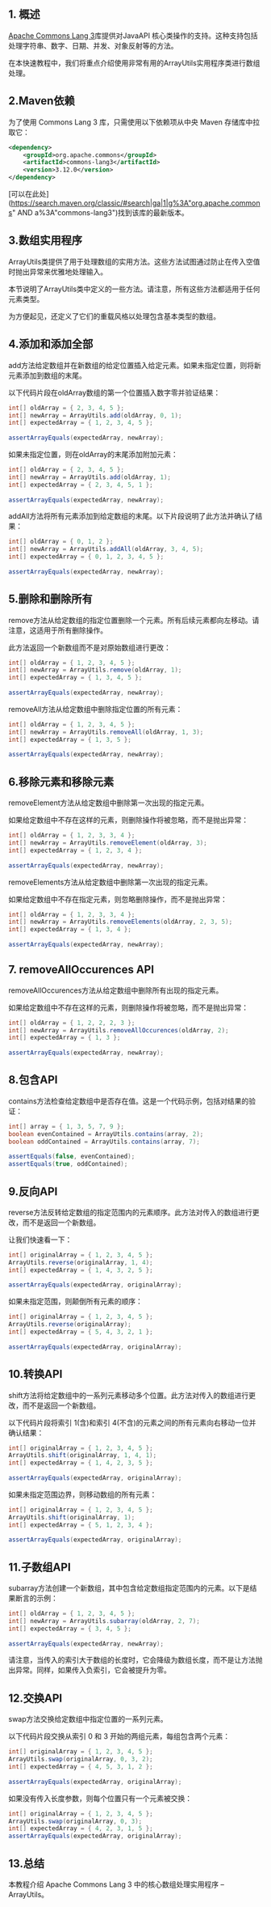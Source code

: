 ## 1. 概述

[Apache Commons Lang 3](https://commons.apache.org/proper/commons-lang/)库提供对JavaAPI 核心类操作的支持。这种支持包括处理字符串、数字、日期、并发、对象反射等的方法。

在本快速教程中，我们将重点介绍使用非常有用的ArrayUtils实用程序类进行数组处理。

## 2.Maven依赖

为了使用 Commons Lang 3 库，只需使用以下依赖项从中央 Maven 存储库中拉取它：

```xml
<dependency>
    <groupId>org.apache.commons</groupId>
    <artifactId>commons-lang3</artifactId>
    <version>3.12.0</version>
</dependency>
```

[可以在此处](https://search.maven.org/classic/#search|ga|1|g%3A"org.apache.commons" AND a%3A"commons-lang3")找到该库的最新版本。

## 3.数组实用程序

ArrayUtils类提供了用于处理数组的实用方法。这些方法试图通过防止在传入空值时抛出异常来优雅地处理输入。

本节说明了ArrayUtils类中定义的一些方法。请注意，所有这些方法都适用于任何元素类型。

为方便起见，还定义了它们的重载风格以处理包含基本类型的数组。

## 4.添加和添加全部

add方法给定数组并在新数组的给定位置插入给定元素。如果未指定位置，则将新元素添加到数组的末尾。

以下代码片段在oldArray数组的第一个位置插入数字零并验证结果：

```java
int[] oldArray = { 2, 3, 4, 5 };
int[] newArray = ArrayUtils.add(oldArray, 0, 1);
int[] expectedArray = { 1, 2, 3, 4, 5 };
 
assertArrayEquals(expectedArray, newArray);
```

如果未指定位置，则在oldArray的末尾添加附加元素：

```java
int[] oldArray = { 2, 3, 4, 5 };
int[] newArray = ArrayUtils.add(oldArray, 1);
int[] expectedArray = { 2, 3, 4, 5, 1 };
 
assertArrayEquals(expectedArray, newArray);
```

addAll方法将所有元素添加到给定数组的末尾。以下片段说明了此方法并确认了结果：

```java
int[] oldArray = { 0, 1, 2 };
int[] newArray = ArrayUtils.addAll(oldArray, 3, 4, 5);
int[] expectedArray = { 0, 1, 2, 3, 4, 5 };
 
assertArrayEquals(expectedArray, newArray);
```

## 5.删除和删除所有 

remove方法从给定数组的指定位置删除一个元素。所有后续元素都向左移动。请注意，这适用于所有删除操作。

此方法返回一个新数组而不是对原始数组进行更改：

```java
int[] oldArray = { 1, 2, 3, 4, 5 };
int[] newArray = ArrayUtils.remove(oldArray, 1);
int[] expectedArray = { 1, 3, 4, 5 };
 
assertArrayEquals(expectedArray, newArray);
```

removeAll方法从给定数组中删除指定位置的所有元素：

```java
int[] oldArray = { 1, 2, 3, 4, 5 };
int[] newArray = ArrayUtils.removeAll(oldArray, 1, 3);
int[] expectedArray = { 1, 3, 5 };
 
assertArrayEquals(expectedArray, newArray);
```

## 6.移除元素和移除元素

removeElement方法从给定数组中删除第一次出现的指定元素。

如果给定数组中不存在这样的元素，则删除操作将被忽略，而不是抛出异常：

```java
int[] oldArray = { 1, 2, 3, 3, 4 };
int[] newArray = ArrayUtils.removeElement(oldArray, 3);
int[] expectedArray = { 1, 2, 3, 4 };
 
assertArrayEquals(expectedArray, newArray);
```

removeElements方法从给定数组中删除第一次出现的指定元素。

如果给定数组中不存在指定元素，则忽略删除操作，而不是抛出异常：

```java
int[] oldArray = { 1, 2, 3, 3, 4 };
int[] newArray = ArrayUtils.removeElements(oldArray, 2, 3, 5);
int[] expectedArray = { 1, 3, 4 };
 
assertArrayEquals(expectedArray, newArray);
```

## 7. removeAllOccurences API

removeAllOccurences方法从给定数组中删除所有出现的指定元素。

如果给定数组中不存在这样的元素，则删除操作将被忽略，而不是抛出异常：

```java
int[] oldArray = { 1, 2, 2, 2, 3 };
int[] newArray = ArrayUtils.removeAllOccurences(oldArray, 2);
int[] expectedArray = { 1, 3 };
 
assertArrayEquals(expectedArray, newArray);
```

## 8.包含API

contains方法检查给定数组中是否存在值。这是一个代码示例，包括对结果的验证：

```java
int[] array = { 1, 3, 5, 7, 9 };
boolean evenContained = ArrayUtils.contains(array, 2);
boolean oddContained = ArrayUtils.contains(array, 7);
 
assertEquals(false, evenContained);
assertEquals(true, oddContained);
```

## 9.反向API

reverse方法反转给定数组的指定范围内的元素顺序。此方法对传入的数组进行更改，而不是返回一个新数组。

让我们快速看一下：

```java
int[] originalArray = { 1, 2, 3, 4, 5 };
ArrayUtils.reverse(originalArray, 1, 4);
int[] expectedArray = { 1, 4, 3, 2, 5 };
 
assertArrayEquals(expectedArray, originalArray);
```

如果未指定范围，则颠倒所有元素的顺序：

```java
int[] originalArray = { 1, 2, 3, 4, 5 };
ArrayUtils.reverse(originalArray);
int[] expectedArray = { 5, 4, 3, 2, 1 };
 
assertArrayEquals(expectedArray, originalArray);
```

## 10.转换API

shift方法将给定数组中的一系列元素移动多个位置。此方法对传入的数组进行更改，而不是返回一个新数组。

以下代码片段将索引 1(含)和索引 4(不含)的元素之间的所有元素向右移动一位并确认结果：

```java
int[] originalArray = { 1, 2, 3, 4, 5 };
ArrayUtils.shift(originalArray, 1, 4, 1);
int[] expectedArray = { 1, 4, 2, 3, 5 };
 
assertArrayEquals(expectedArray, originalArray);
```

如果未指定范围边界，则移动数组的所有元素：

```java
int[] originalArray = { 1, 2, 3, 4, 5 };
ArrayUtils.shift(originalArray, 1);
int[] expectedArray = { 5, 1, 2, 3, 4 };
 
assertArrayEquals(expectedArray, originalArray);
```

## 11.子数组API

subarray方法创建一个新数组，其中包含给定数组指定范围内的元素。以下是结果断言的示例：

```java
int[] oldArray = { 1, 2, 3, 4, 5 };
int[] newArray = ArrayUtils.subarray(oldArray, 2, 7);
int[] expectedArray = { 3, 4, 5 };
 
assertArrayEquals(expectedArray, newArray);
```

请注意，当传入的索引大于数组的长度时，它会降级为数组长度，而不是让方法抛出异常。同样，如果传入负索引，它会被提升为零。

## 12.交换API

swap方法交换给定数组中指定位置的一系列元素。

以下代码片段交换从索引 0 和 3 开始的两组元素，每组包含两个元素：

```java
int[] originalArray = { 1, 2, 3, 4, 5 };
ArrayUtils.swap(originalArray, 0, 3, 2);
int[] expectedArray = { 4, 5, 3, 1, 2 };
 
assertArrayEquals(expectedArray, originalArray);
```

如果没有传入长度参数，则每个位置只有一个元素被交换：

```java
int[] originalArray = { 1, 2, 3, 4, 5 };
ArrayUtils.swap(originalArray, 0, 3);
int[] expectedArray = { 4, 2, 3, 1, 5 };
assertArrayEquals(expectedArray, originalArray);
```

## 13.总结

本教程介绍 Apache Commons Lang 3 中的核心数组处理实用程序 – ArrayUtils。
